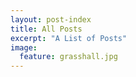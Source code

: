 ```yaml
---
layout: post-index
title: All Posts
excerpt: "A List of Posts"
image:
  feature: grasshall.jpg
---
```

